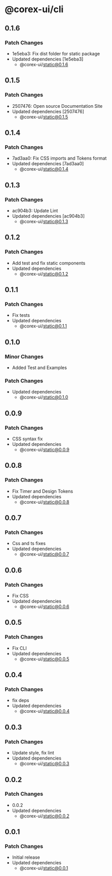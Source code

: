# @corex-ui/cli

## 0.1.6

### Patch Changes

- 1e5eba3: Fix dist folder for static package
- Updated dependencies [1e5eba3]
  - @corex-ui/static@0.1.6

## 0.1.5

### Patch Changes

- 2507476: Open source Documentation Site
- Updated dependencies [2507476]
  - @corex-ui/static@0.1.5

## 0.1.4

### Patch Changes

- 7ad3aa0: Fix CSS imports and Tokens format
- Updated dependencies [7ad3aa0]
  - @corex-ui/static@0.1.4

## 0.1.3

### Patch Changes

- ac904b3: Update Lint
- Updated dependencies [ac904b3]
  - @corex-ui/static@0.1.3

## 0.1.2

### Patch Changes

- Add test and fix static components
- Updated dependencies
  - @corex-ui/static@0.1.2

## 0.1.1

### Patch Changes

- Fix tests
- Updated dependencies
  - @corex-ui/static@0.1.1

## 0.1.0

### Minor Changes

- Added Test and Examples

### Patch Changes

- Updated dependencies
  - @corex-ui/static@0.1.0

## 0.0.9

### Patch Changes

- CSS syntax fix
- Updated dependencies
  - @corex-ui/static@0.0.9

## 0.0.8

### Patch Changes

- Fix Timer and Design Tokens
- Updated dependencies
  - @corex-ui/static@0.0.8

## 0.0.7

### Patch Changes

- Css and ts fixes
- Updated dependencies
  - @corex-ui/static@0.0.7

## 0.0.6

### Patch Changes

- Fix CSS
- Updated dependencies
  - @corex-ui/static@0.0.6

## 0.0.5

### Patch Changes

- Fix CLI
- Updated dependencies
  - @corex-ui/static@0.0.5

## 0.0.4

### Patch Changes

- fix deps
- Updated dependencies
  - @corex-ui/static@0.0.4

## 0.0.3

### Patch Changes

- Update style, fix lint
- Updated dependencies
  - @corex-ui/static@0.0.3

## 0.0.2

### Patch Changes

- 0.0.2
- Updated dependencies
  - @corex-ui/static@0.0.2

## 0.0.1

### Patch Changes

- Initial release
- Updated dependencies
  - @corex-ui/static@0.0.1
